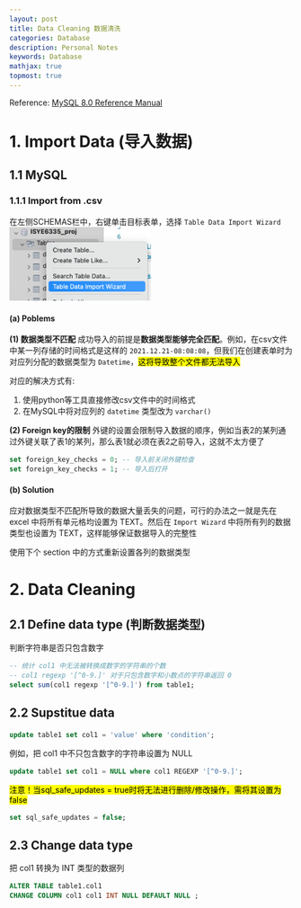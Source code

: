 ```yaml
---
layout: post
title: Data Cleaning 数据清洗
categories: Database
description: Personal Notes
keywords: Database
mathjax: true
topmost: true
---
```


Reference: [MySQL 8.0 Reference Manual](https://dev.mysql.com/doc/refman/8.0/en/)


# 1. Import Data (导入数据)
## 1.1 MySQL
### 1.1.1 Import from .csv
在左侧SCHEMAS栏中，右键单击目标表单，选择 `Table Data Import Wizard`
<img src="/images/2022-10/Snipaste_2022-10-07_12-33-26.png" width="50%">

#### (a) Poblems 
**(1) 数据类型不匹配**
成功导入的前提是**数据类型能够完全匹配**。例如，在csv文件中某一列存储的时间格式是这样的 `2021.12.21-08:08:08`，但我们在创建表单时为对应列分配的数据类型为 `Datetime`，<span style="background-color: yellow; color: black;">这将导致整个文件都无法导入</span>

对应的解决方式有:
1. 使用python等工具直接修改csv文件中的时间格式
2. 在MySQL中将对应列的 `datetime` 类型改为 `varchar()`

**(2) Foreign key的限制**
外键的设置会限制导入数据的顺序，例如当表2的某列通过外键关联了表1的某列，那么表1就必须在表2之前导入，这就不太方便了
```sql
set foreign_key_checks = 0; -- 导入前关闭外键检查
set foreign_key_checks = 1; -- 导入后打开
```


#### (b) Solution
应对数据类型不匹配所导致的数据大量丢失的问题，可行的办法之一就是先在 excel 中将所有单元格均设置为 TEXT。然后在 `Import Wizard` 中将所有列的数据类型也设置为 TEXT，这样能够保证数据导入的完整性

使用下个 section 中的方式重新设置各列的数据类型






# 2. Data Cleaning
## 2.1 Define data type (判断数据类型)
判断字符串是否只包含数字
```sql
-- 统计 col1 中无法被转换成数字的字符串的个数
-- col1 regexp '[^0-9.]' 对于只包含数字和小数点的字符串返回 0
select sum(col1 regexp '[^0-9.]') from table1;
```

## 2.2 Supstitue data
```sql
update table1 set col1 = 'value' where 'condition';
```

例如，把 col1 中不只包含数字的字符串设置为 NULL
```sql
update table1 set col1 = NULL where col1 REGEXP '[^0-9.]';
```

<span style="background-color: yellow; color: black;">注意！当sql_safe_updates = true时将无法进行删除/修改操作，需将其设置为false</span>
```sql
set sql_safe_updates = false;
```


## 2.3 Change data type
把 col1 转换为 INT 类型的数据列
```sql
ALTER TABLE table1.col1
CHANGE COLUMN col1 col1 INT NULL DEFAULT NULL ;
```
